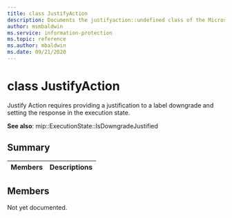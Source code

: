 ```yaml
---
title: class JustifyAction 
description: Documents the justifyaction::undefined class of the Microsoft Information Protection (MIP) SDK.
author: msmbaldwin
ms.service: information-protection
ms.topic: reference
ms.author: mbaldwin
ms.date: 09/21/2020
---
```


# class JustifyAction 
Justify Action requires providing a justification to a label downgrade and setting the response in the execution state.
  
**See also**: mip::ExecutionState::IsDowngradeJustified
  
## Summary
 Members                        | Descriptions                                
--------------------------------|---------------------------------------------
  
## Members
Not yet documented.
